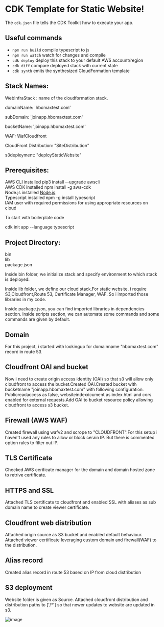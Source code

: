 # CDK Template for Static Website!

The `cdk.json` file tells the CDK Toolkit how to execute your app.

## Useful commands

 * `npm run build`   compile typescript to js
 * `npm run watch`   watch for changes and compile
 * `cdk deploy`      deploy this stack to your default AWS account/region
 * `cdk diff`        compare deployed stack with current state
 * `cdk synth`       emits the synthesized CloudFormation template

## Stack Names:
 
 WebInfraStack : name of the cloudformation stack.<br>
 
 domainName: 'hbomaxtest.com'<br>
 
 subDomain: 'joinapp.hbomaxtest.com'<br>
 
 bucketName: 'joinapp.hbomaxtest.com'<br>
 
 WAF: WafCloudfront<br>
 
 CloudFront Distribution: "SiteDistribution"<br>
 
 s3deployment: "deployStaticWebsite"<br>


## Prerequisites:

 AWS CLI installed pip3 install --upgrade awscli<br>
 AWS CDK installed npm install -g aws-cdk<br>
 Node.js installed [Node.js](https://nodejs.org/en/download/)<br>
 Typescript installed npm -g install typescript<br>
 IAM user with required permissions for using appropriate resources on cloud<br>

 To start with boilerplate code<br>

 cdk init app --language typescript

## Project Directory:

 bin<br>
 lib<br>
 package.json<br>

Inside bin folder, we initialize stack and specify environment to which stack is deployed.<br>

Inside lib folder, we define our cloud stack.For static website, i require S3,Cloudfront,Route 53, Certificate Manager, WAF. So i imported those libraries in my code.<br>

Inside package.json, you can find imported libraries in dependencies section. Inside scripts section, we can automate some commands and some commands are given by default.<br>

## Domain

For this project, i started with lookingup for domainname "hbomaxtest.com" record in route 53.

## Cloudfront OAI and bucket
Now i need to create origin access identity (OAI) so that s3 will allow only cloudfront to access the bucket.Created OAI.Created bucket with bucketname "joinapp.hbomaxtest.com" with following configuration. Publicreadaccess as false, websiteindexdcument as index.html and cors enabled for external requests.Add OAI to bucket resource policy allowing cloudfront to access s3 bucket.

## Firewall (AWS WAF)
Created firewall using wafv2 and scrope to "CLOUDFRONT".For this setup i haven't used any rules to allow or block cerain IP. But there is commented option rules to filter out IP.

## TLS Certificate
Checked AWS cerificate manager for the domain and domain hosted zone to retrive certificate.

## HTTPS and SSL
Attached TLS certificate to cloudfront and enabled SSL with aliases as sub domain name to create viewer certificate.

## Cloudfront web distribution
Attached origin source as S3 bucket and enabled default behaviour. Attached viewer certificate leveraging custom domain and firewall(WAF) to the distribution.

## Alias record
Created alias record in route 53 based on IP from cloud distribution

## S3 deployment
Website folder is given as Source. Attached cloudfront distribution and distribution paths to ['/*'] so that newer updates to website are updated in s3.


![image](https://user-images.githubusercontent.com/61553789/136573633-8aef25a9-0412-45d8-94ce-91c0ef8e30e8.png)

